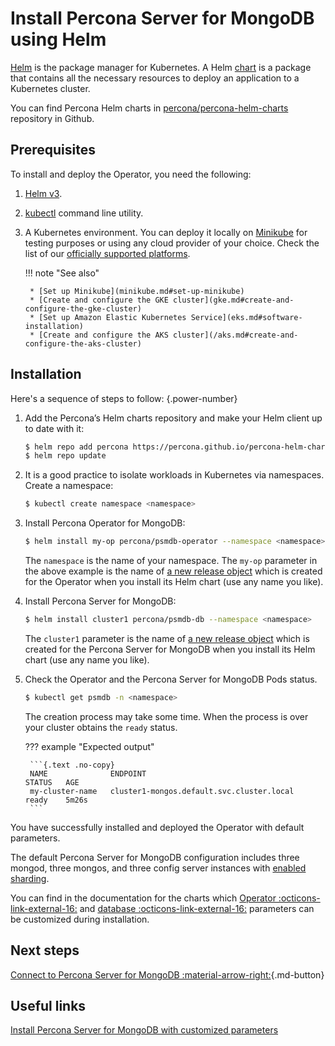 # Install Percona Server for MongoDB using Helm

[Helm](https://github.com/helm/helm) is the package manager for Kubernetes. 
A Helm [chart](https://helm.sh/docs/topics/charts/) is a package that contains all the necessary resources to deploy an application to a Kubernetes cluster.

You can find Percona Helm charts in [percona/percona-helm-charts](https://github.com/percona/percona-helm-charts) repository in Github.

## Prerequisites

To install and deploy the Operator, you need the following:

1. [Helm v3](https://docs.helm.sh/using_helm/#installing-helm).
2. [kubectl](https://kubernetes.io/docs/tasks/tools/) command line utility.
3. A Kubernetes environment. You can deploy it locally on [Minikube](https://github.com/kubernetes/minikube) for testing purposes or using any cloud provider of your choice. Check the list of our [officially supported platforms](System-Requirements.md#officially-supported-platforms).

    !!! note "See also"

        * [Set up Minikube](minikube.md#set-up-minikube)
        * [Create and configure the GKE cluster](gke.md#create-and-configure-the-gke-cluster)
        * [Set up Amazon Elastic Kubernetes Service](eks.md#software-installation)
        * [Create and configure the AKS cluster](/aks.md#create-and-configure-the-aks-cluster)

## Installation 

Here's a sequence of steps to follow:
{.power-number}

1. Add the Percona’s Helm charts repository and make your Helm client up to
    date with it:

    ``` {.bash data-prompt="$" }
    $ helm repo add percona https://percona.github.io/percona-helm-charts/
    $ helm repo update
    ```

2. It is a good practice to isolate workloads in Kubernetes via namespaces. Create a namespace:

    ```{.bash data-prompt="$" }
    $ kubectl create namespace <namespace>
    ```

3. Install Percona Operator for MongoDB:

    ``` {.bash data-prompt="$" }
    $ helm install my-op percona/psmdb-operator --namespace <namespace>
    ```

    The `namespace` is the name of your namespace. The `my-op` parameter in the above example is the name of [a new release object](https://helm.sh/docs/intro/using_helm/#three-big-concepts)
    which is created for the Operator when you install its Helm chart (use any
    name you like).

4. Install Percona Server for MongoDB:

    ``` {.bash data-prompt="$" }
    $ helm install cluster1 percona/psmdb-db --namespace <namespace>
    ```

    The `cluster1` parameter is the name of [a new release object](https://helm.sh/docs/intro/using_helm/#three-big-concepts)
    which is created for the Percona Server for MongoDB when you install its Helm
    chart (use any name you like).

5. Check the Operator and the Percona Server for MongoDB Pods status.

    ```{.bash data-prompt="$" }
    $ kubectl get psmdb -n <namespace>
    ```

    The creation process may take some time. When the process is over your
    cluster obtains the `ready` status. 

    ??? example "Expected output"

        ```{.text .no-copy}
        NAME              ENDPOINT                                           STATUS   AGE
        my-cluster-name   cluster1-mongos.default.svc.cluster.local   ready    5m26s
        ```

You have successfully installed and deployed the Operator with default parameters. 

The default Percona Server for MongoDB configuration includes three mongod, three mongos, and three config server instances with [enabled sharding](sharding.md).

You can find in the documentation for the charts which [Operator :octicons-link-external-16:](https://github.com/percona/percona-helm-charts/tree/main/charts/psmdb-operator#installing-the-chart) and [database :octicons-link-external-16:](https://github.com/percona/percona-helm-charts/tree/main/charts/psmdb-db#installing-the-chart) parameters can be customized during installation.

## Next steps

[Connect to Percona Server for MongoDB :material-arrow-right:](connect.md){.md-button}

## Useful links

[Install Percona Server for MongoDB with customized parameters](custom-install.md)

